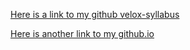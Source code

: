 [Here is a link to my github velox-syllabus](https://github.com/BiroSandor/velox-syllabus)

[Here is another link to my github.io](https://github.com/BiroSandor/BiroSandor.github.io)
